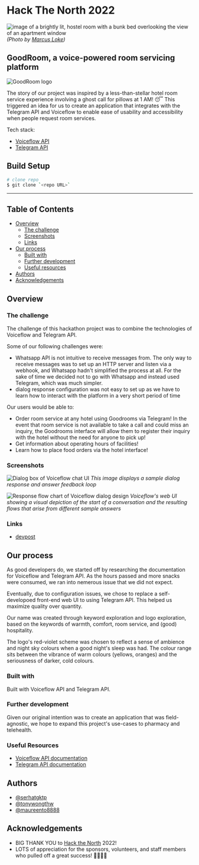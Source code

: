 # Hack The North 2022

![image of a brightly lit, hostel room with a bunk bed overlooking the view of an apartment window](/marcus-loke-WQJvWU_HZFo-unsplash.jpg) _(Photo by [Marcus Loke](https://unsplash.com/@marcusloke?utm_source=unsplash&utm_medium=referral&utm_content=creditCopyText))_

## GoodRoom, a voice-powered room servicing platform

![GoodRoom logo](/logo.png)

The story of our project was inspired by a less-than-stellar hotel room service experience involving a ghost call for pillows at 1 AM! 😴 This triggered an idea for us to create an application that integrates with the Telegram API and Voiceflow to enable ease of usability and accessibility when people request room services.

Tech stack:

- [Voiceflow API](https://www.voiceflow.com)
- [Telegram API](https://core.telegram.org)

## Build Setup

```bash
# clone repo
$ git clone `<repo URL>`
```

---

## Table of Contents

- [Overview](#overview)
  - [The challenge](#the-challenge)
  - [Screenshots](#screenshots)
  - [Links](#links)
- [Our process](#our-process)
  - [Built with](#built-with)
  - [Further development](#further-development)
  - [Useful resources](#useful-resources)
- [Authors](#authors)
- [Acknowledgements](#acknowledgements)

## Overview

### The challenge

The challenge of this hackathon project was to combine the technologies of Voiceflow and Telegram API.

Some of our following challenges were:

- Whatsapp API is not intuitive to receive messages from. The only way to receive messages was to set up an HTTP server and listen via a webhook, and Whatsapp hadn't simplified the process at all. For the sake of time we decided not to go with Whatsapp and instead used Telegram, which was much simpler.
- dialog response configuration was not easy to set up as we have to learn how to interact with the platform in a very short period of time

Our users would be able to:

- Order room service at any hotel using Goodrooms via Telegram! In the event that room service is not available to take a call and could miss an inquiry, the Goodrooms interface will allow them to register their inquiry with the hotel without the need for anyone to pick up!
- Get information about operating hours of facilities!
- Learn how to place food orders via the hotel interface!

### Screenshots

![Dialog box of Voiceflow chat UI](/dialog-box.png)
_This image displays a sample dialog response and answer feedback loop_

![Response flow chart of Voiceflow dialog design](/response-flow.png)
_Voiceflow\'s web UI showing a visual depiction of the start of a conversation and the resulting flows that arise from different sample answers_

### Links

- [devpost](#)

## Our process

As good developers do, we started off by researching the documentation for Voiceflow and Telegram API. As the hours passed and more snacks were consumed, we ran into nemerous issue that we did not expect.

Eventually, due to configuration issues, we chose to replace a self-developoed front-end web UI to using Telegram API. This helped us maximize quality over quantity.

Our name was created through keyword exploration and logo exploration, based on the keywords of warmth, comfort, room service, and (good) hospitality.

The logo\'s red-violet scheme was chosen to reflect a sense of ambience and night sky colours when a good night\'s sleep was had. The colour range sits between the vibrance of warm colours (yellows, oranges) and the seriousness of darker, cold colours.

### Built with

Built with Voiceflow API and Telegram API.

### Further development

Given our original intention was to create an application that was field-agnostic, we hope to expand this project\'s use-cases to pharmacy and telehealth.

### Useful Resources

- [Voiceflow API documentation](https://www.voiceflow.com/docs)
- [Telegram API documentation](https://core.telegram.org)

## Authors

- [@serhatgktp](https://github.com/serhatgktp)
- [@tonywongthw](https://github.com/tonywongthw)
- [@maureento8888](https://github.com/maureento8888)

## Acknowledgements

- BIG THANK YOU to [Hack the North](https://hackthenorth.com) 2022!
- LOTS of appreciation for the sponsors, volunteers, and staff members who pulled off a great success! 🎉🧑🏻‍💻
